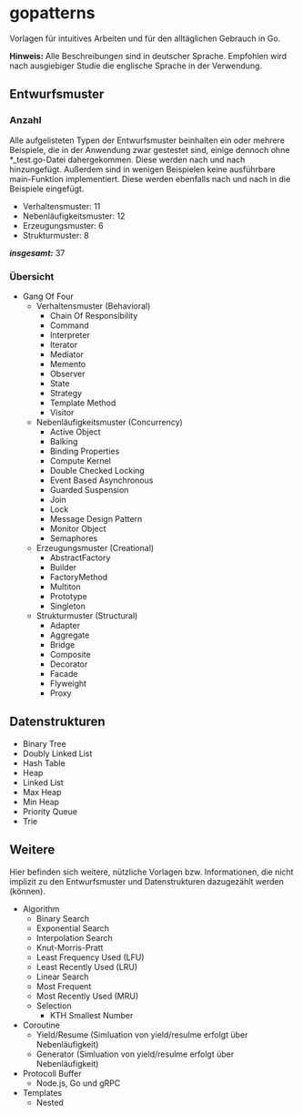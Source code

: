 # gopatterns

Vorlagen für intuitives Arbeiten und für den alltäglichen Gebrauch in Go.

**Hinweis:**
Alle Beschreibungen sind in deutscher Sprache. Empfohlen wird nach ausgiebiger Studie die englische Sprache in der Verwendung.

## Entwurfsmuster

### Anzahl

Alle aufgelisteten Typen der Entwurfsmuster beinhalten ein oder mehrere Beispiele, die in der Anwendung zwar gestestet sind, einige dennoch ohne *_test.go-Datei dahergekommen. Diese werden nach und nach hinzungefügt. Außerdem sind in wenigen Beispielen keine ausführbare main-Funktion implementiert. Diese werden ebenfalls nach und nach in die Beispiele eingefügt.

* Verhaltensmuster: 11
* Nebenläufigkeitsmuster: 12
* Erzeugungsmuster: 6
* Strukturmuster: 8

***insgesamt:*** 37

### Übersicht

* Gang Of Four
  * Verhaltensmuster (Behavioral)
    * Chain Of Responsibility
    * Command
    * Interpreter
    * Iterator
    * Mediator
    * Memento
    * Observer
    * State
    * Strategy
    * Template Method
    * Visitor
  * Nebenläufigkeitsmuster (Concurrency)
    * Active Object
    * Balking
    * Binding Properties
    * Compute Kernel
    * Double Checked Locking
    * Event Based Asynchronous
    * Guarded Suspension
    * Join
    * Lock
    * Message Design Pattern
    * Monitor Object
    * Semaphores
  * Erzeugungsmuster (Creational)
    * AbstractFactory
    * Builder
    * FactoryMethod
    * Multiton
    * Prototype
    * Singleton
  * Strukturmuster (Structural)
    * Adapter
    * Aggregate
    * Bridge
    * Composite
    * Decorator
    * Facade
    * Flyweight
    * Proxy

## Datenstrukturen

* Binary Tree
* Doubly Linked List
* Hash Table
* Heap
* Linked List
* Max Heap
* Min Heap
* Priority Queue
* Trie

## Weitere

Hier befinden sich weitere, nützliche Vorlagen bzw. Informationen, die nicht implizit zu den Entwurfsmuster und  Datenstrukturen dazugezählt werden (können).

* Algorithm
  * Binary Search
  * Exponential Search
  * Interpolation Search
  * Knut-Morris-Pratt
  * Least Frequency Used (LFU)
  * Least Recently Used (LRU)
  * Linear Search
  * Most Frequent
  * Most Recently Used (MRU)
  * Selection
    * KTH Smallest Number
* Coroutine
  * Yield/Resume (Simluation von yield/resulme erfolgt über Nebenläufigkeit)
  * Generator (Simluation von yield/resulme erfolgt über Nebenläufigkeit)
* Protocoll Buffer
  * Node.js, Go und gRPC
* Templates
  * Nested
